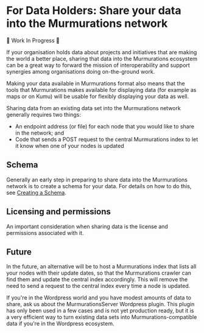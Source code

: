 # For Data Holders: Share your data into the Murmurations network

:construction: Work In Progress :construction:

If your organisation holds data about projects and initiatives that are making the world a better place, sharing that data into the Murmurations ecosystem can be a great way to forward the mission of interoperability and support synergies among organisations doing on-the-ground work.

Making your data available in Murmurations format also means that the tools that Murmurations makes available for displaying data (for example as maps or on Kumu) will be usable for flexibly displaying your data as well.

Sharing data from an existing data set into the Murmurations network generally requires two things:

 - An endpoint address (or file) for each node that you would like to share in the network; and
 - Code that sends a POST request to the central Murmurations index to let it know when one of your nodes is updated

## Schema

Generally an early step in preparing to share data into the Murmurations network is to create a schema for your data. For details on how to do this, see [Creating a Schema](create_a_schema.html).

## Licensing and permissions

An important consideration when sharing data is the license and permissions associated with it.

## Future
In the future, an alternative will be to host a Murmurations index that lists all your nodes with their update dates, so that the Murmurations crawler can find them and update the central index accordingly. This will remove the need to send a request to the central index every time a node is updated.

If you're in the Wordpress world and you have modest amounts of data to share, ask us about the MurmurationsServer Wordpress plugin. This plugin has only been used in a few cases and is not yet production ready, but it is a very efficient way to turn existing data sets into Murmurations-compatible data if you're in the Wordpress ecosystem.
